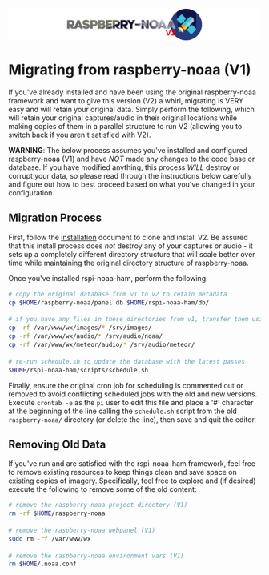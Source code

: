 ![Raspberry NOAA](../assets/header_1600_v2.png)

# Migrating from raspberry-noaa (V1)

If you've already installed and have been using the original raspberry-noaa framework and want to give
this version (V2) a whirl, migrating is VERY easy and will retain your original data. Simply perform
the following, which will retain your original captures/audio in their original locations while making
copies of them in a parallel structure to run V2 (allowing you to switch back if you aren't satisfied
with V2).

**WARNING**: The below process assumes you've installed and configured raspberry-noaa (V1) and have
*NOT* made any changes to the code base or database. If you have modified anything, this process *WILL*
destroy or corrupt your data, so please read through the instructions below carefully and figure out how
to best proceed based on what you've changed in your configuration.

## Migration Process

First, follow the [installation](install.md) document to clone and install V2. Be assured that this install
process does *not* destroy any of your captures or audio - it sets up a completely different directory structure
that will scale better over time while maintaining the original directory structure of raspberry-noaa.

Once you've installed rspi-noaa-ham, perform the following:

```bash
# copy the original database from v1 to v2 to retain metadata
cp $HOME/raspberry-noaa/panel.db $HOME/rspi-noaa-ham/db/

# if you have any files in these directories from v1, transfer them using the following:
cp -rf /var/www/wx/images/* /srv/images/
cp -rf /var/www/wx/audio/* /srv/audio/noaa/
cp -rf /var/www/wx/meteor/audio/* /srv/audio/meteor/

# re-run schedule.sh to update the database with the latest passes
$HOME/rspi-noaa-ham/scripts/schedule.sh
```

Finally, ensure the original cron job for scheduling is commented out or removed to avoid conflicting
scheduled jobs with the old and new versions. Execute `crontab -e` as the `pi` user to edit this file
and place a '#' character at the beginning of the line calling the `schedule.sh` script from the old
`raspberry-noaa/` directory (or delete the line), then save and quit the editor.

## Removing Old Data

If you've run and are satisfied with the rspi-noaa-ham framework, feel free to remove existing
resources to keep things clean and save space on existing copies of imagery. Specifically, feel free
to explore and (if desired) execute the following to remove some of the old content:

```bash
# remove the raspberry-noaa project directory (V1)
rm -rf $HOME/raspberry-noaa

# remove the raspberry-noaa webpanel (V1)
sudo rm -rf /var/www/wx

# remove the raspberry-noaa environment vars (V1)
rm $HOME/.noaa.conf
```
